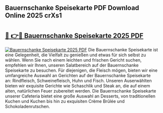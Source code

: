 ## Bauernschanke Speisekarte PDF Download Online 2025 crXs1

# <h2><a href="http://gcbqpl.nevu.top/?p=Bauernschanke+Speisekarte">🔗 👉🔴 Bauernschanke Speisekarte 2025 PDF</a></h2>

[![Bauernschanke Speisekarte 2025 PDF](https://i.imgur.com/dBaPXMq.png)](http://gcbqpl.nevu.top/?p=Bauernschanke+Speisekarte)
Die Bauernschanke Speisekarte ist eine Gelegenheit, die Vielfalt zu genießen und etwas für sich selbst zu wählen. Wenn Sie nach einem leichten und frischen Gericht suchen, empfehlen wir Ihnen, unseren Salatbereich auf der Bauernschanke Speisekarte zu besuchen. Für diejenigen, die Fleisch mögen, bieten wir eine umfangreiche Auswahl an Gerichten auf der Bauernschanke Speisekarte an: Rindfleisch, Schweinefleisch, Huhn und Fisch. Unseren Auserwählten bieten wir exquisite Gerichte wie Schaschlik und Steak an, die auf einem alten, natürlichen Feuer zubereitet werden. Die Bauernschanke Speisekarte unserer Cafeteria bietet eine große Auswahl an Desserts, von traditionellen Kuchen und Kuchen bis hin zu exquisiten Crème Brûlée und Schokoladenrutschen.
